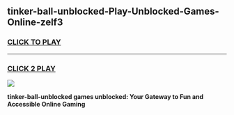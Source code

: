 
## tinker-ball-unblocked-Play-Unblocked-Games-Online-zelf3
<h3>
<a href="https://premium76.site?title=tinker-ball-unblocked&ref=25A">CLICK TO PLAY</a></h3>
<hr>

<h3>
<a href="https://premium76.site?title=tinker-ball-unblocked&ref=25A">CLICK 2 PLAY</a>
  
</h3>

<a href="https://premium76.site?title=tinker-ball-unblocked&ref=25A"><img src="https://clearcache.store/games.png"></a>


**tinker-ball-unblocked games unblocked: Your Gateway to Fun and Accessible Online Gaming**
